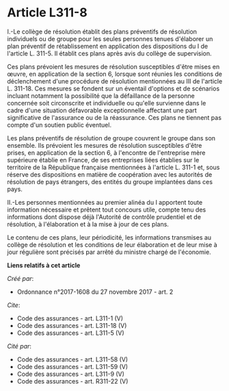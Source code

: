 # Article L311-8

I.-Le collège de résolution établit des plans préventifs de résolution individuels ou de groupe pour les seules personnes
tenues d'élaborer un plan préventif de rétablissement en application des dispositions du I de l'article L. 311-5. Il établit
ces plans après avis du collège de supervision. 

Ces plans prévoient les mesures de résolution susceptibles d'être mises en œuvre, en application de la section 6, lorsque
sont réunies les conditions de déclenchement d'une procédure de résolution mentionnées au III de l'article L. 311-18. Ces
mesures se fondent sur un éventail d'options et de scénarios incluant notamment la possibilité que la défaillance de la
personne concernée soit circonscrite et individuelle ou qu'elle survienne dans le cadre d'une situation défavorable
exceptionnelle affectant une part significative de l'assurance ou de la réassurance. Ces plans ne tiennent pas compte d'un
soutien public éventuel. 

Les plans préventifs de résolution de groupe couvrent le groupe dans son ensemble. Ils prévoient les mesures de résolution
susceptibles d'être prises, en application de la section 6, à l'encontre de l'entreprise mère supérieure établie en France,
de ses entreprises liées établies sur le territoire de la République française mentionnées à l'article L. 311-1 et, sous
réserve des dispositions en matière de coopération avec les autorités de résolution de pays étrangers, des entités du groupe
implantées dans ces pays. 

II.-Les personnes mentionnées au premier alinéa du I apportent toute information nécessaire et prêtent tout concours utile,
compte tenu des informations dont dispose déjà l'Autorité de contrôle prudentiel et de résolution, à l'élaboration et à la
mise à jour de ces plans. 

Le contenu de ces plans, leur périodicité, les informations transmises au collège de résolution et les conditions de leur
élaboration et de leur mise à jour régulière sont précisés par arrêté du ministre chargé de l'économie.

**Liens relatifs à cet article**

_Créé par_:

  - Ordonnance n°2017-1608 du 27 novembre 2017 - art. 2

_Cite_:

  - Code des assurances - art. L311-1 (V)
  - Code des assurances - art. L311-18 (V)
  - Code des assurances - art. L311-5 (V)

_Cité par_:

  - Code des assurances - art. L311-58 (V)
  - Code des assurances - art. L311-59 (V)
  - Code des assurances - art. L311-9 (V)
  - Code des assurances - art. R311-22 (V)
